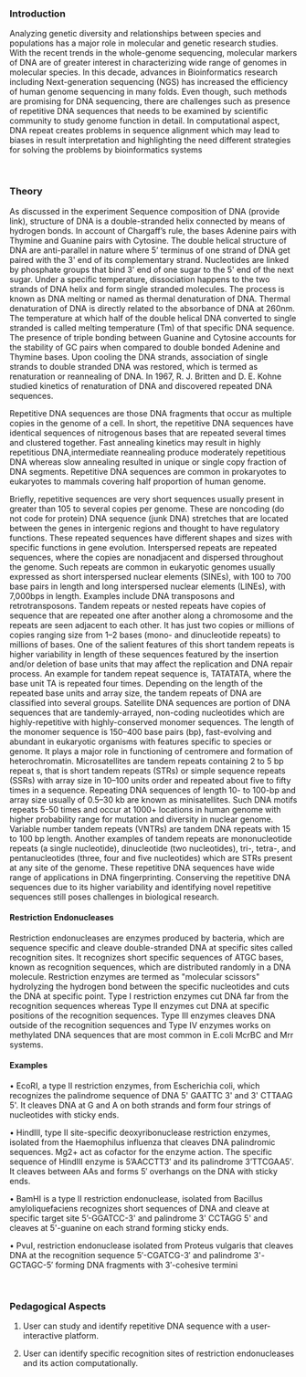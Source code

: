 ### Introduction


Analyzing genetic diversity and relationships between species and populations has a major role in molecular and genetic research studies. With the recent trends in the whole-genome sequencing, molecular markers of DNA are of greater interest in characterizing wide range of genomes in molecular species.  In this decade, advances in Bioinformatics research including Next-generation sequencing (NGS) has increased the efficiency of human genome sequencing in many folds. Even though, such methods are promising for DNA sequencing, there are challenges such as presence of repetitive DNA sequences that needs to be examined by scientific community to study genome function in detail. In computational aspect, DNA repeat creates problems in sequence alignment which may lead to biases in result interpretation and highlighting the need different strategies for solving the problems by bioinformatics systems  

&nbsp;

### Theory

As discussed in the experiment Sequence composition of DNA (provide link), structure of DNA is a double-stranded helix connected by means of hydrogen bonds. In account of Chargaff’s rule, the bases Adenine pairs with Thymine and Guanine pairs with Cytosine. The double helical structure of DNA are anti-parallel in nature where 5’ terminus of one strand of DNA get paired with the 3' end of its complementary strand. Nucleotides are linked by phosphate groups that bind 3' end of one sugar to the 5' end of the next sugar. Under a specific temperature, dissociation happens to the two strands of DNA helix and form single stranded molecules. The process is known as DNA melting or named as thermal denaturation of DNA. Thermal denaturation of DNA is directly related to the absorbance of DNA at 260nm. The temperature at which half of the double helical DNA converted to single stranded is called melting temperature (Tm) of that specific DNA sequence. The presence of triple bonding between Guanine and Cytosine accounts for the stability of GC pairs when compared to double bonded Adenine and Thymine bases. Upon cooling the DNA strands, association of single strands to double stranded DNA was restored, which is termed as renaturation or reannealing of DNA.  In 1967, R. J. Britten and D. E. Kohne studied kinetics of renaturation of DNA and discovered repeated DNA sequences.


Repetitive DNA sequences are those DNA fragments that occur as multiple copies in the genome of a cell. In short, the repetitive DNA sequences have identical sequences of nitrogenous bases that are repeated several times and clustered together. Fast annealing kinetics may result in highly repetitious DNA,intermediate reannealing produce moderately repetitious DNA whereas slow annealing resulted in unique or single copy fraction of DNA segments. Repetitive DNA sequences are common in prokaryotes to eukaryotes to mammals covering half proportion of human genome. 

Briefly, repetitive sequences are very short sequences usually present in greater than 105 to several copies per genome. These are noncoding (do not code for protein) DNA sequence (junk DNA) stretches that are located between the genes in intergenic regions and thought to have regulatory functions. These repeated sequences have different shapes and sizes with specific functions in gene evolution. Interspersed repeats are repeated sequences, where the copies are nonadjacent and dispersed throughout the genome. Such repeats are common in eukaryotic genomes usually expressed as short interspersed nuclear elements (SINEs), with 100 to 700 base pairs in length and long interspersed nuclear elements (LINEs), with 7,000bps in length.  Examples include DNA transposons and retrotransposons. Tandem repeats or nested repeats have copies of sequence that are repeated one after another along a chromosome and the repeats are seen adjacent to each other. It has just two copies or millions of copies ranging size from 1–2 bases (mono- and dinucleotide repeats) to millions of bases. One of the salient features of this short tandem repeats is higher variability in length of these sequences featured by the insertion and/or deletion of base units that may affect the replication and DNA repair process. An example for tandem repeat sequence is, TATATATA, where the base unit TA is repeated four times. Depending on the length of the repeated base units and array size, the tandem repeats of DNA are classified into several groups. Satellite DNA sequences are portion of DNA sequences that are tandemly-arrayed, non-coding nucleotides which are highly-repetitive with highly-conserved monomer sequences. The length of the monomer sequence is 150–400 base pairs (bp), fast-evolving and abundant in eukaryotic organisms with features specific to species or genome. It plays a major role in functioning of centromere and formation of heterochromatin. Microsatellites are tandem repeats containing 2 to 5 bp repeat s, that is short tandem repeats (STRs) or simple sequence repeats (SSRs) with array size in 10–100 units order and repeated about five to fifty times in a sequence. Repeating DNA sequences of length 10- to 100-bp and array size usually of 0.5–30 kb are known as minisatellites. Such DNA motifs repeats 5-50 times and occur at 1000+ locations in human genome with higher probability range for mutation and diversity in nuclear genome. Variable number tandem repeats (VNTRs) are tandem DNA repeats with 15 to 100 bp length. Another examples of tandem repeats are mononucleotide repeats (a single nucleotide), dinucleotide (two nucleotides), tri-, tetra-, and pentanucleotides (three, four and five nucleotides) which are STRs present at any site of the genome. These repetitive DNA sequences have wide range of applications in DNA fingerprinting. Conserving the repetitive DNA sequences due to its higher variability and identifying novel repetitive sequences still poses challenges in biological research.
&nbsp;

#### Restriction Endonucleases

Restriction endonucleases are enzymes produced by bacteria, which are sequence specific and cleave double-stranded DNA at specific sites called recognition sites. It recognizes short specific sequences of ATGC bases, known as recognition sequences, which are distributed randomly in a DNA molecule. Restriction enzymes are termed as "molecular scissors" hydrolyzing the hydrogen bond between the specific nucleotides and cuts the DNA at specific point. Type I restriction enzymes cut DNA far from the recognition sequences whereas Type II enzymes cut DNA at specific positions of the recognition sequences. Type III enzymes cleaves DNA outside of the recognition sequences and Type IV enzymes works on methylated DNA sequences that are most common in E.coli McrBC and Mrr systems. 



#### Examples

•	EcoRI, a type II restriction enzymes, from Escherichia coli, which recognizes the palindrome sequence of DNA  5' GAATTC 3' and 3' CTTAAG  5'. It cleaves DNA at G and A on both strands and form four strings of nucleotides with sticky ends.

•	HindIII, type II site-specific deoxyribonuclease restriction enzymes, isolated from the Haemophilus influenza that cleaves DNA palindromic sequences.  Mg2+ act as cofactor for the enzyme action. The specific sequence of HindIII enzyme is 5’AACCTT3′ and its palindrome 3’TTCGAA5′. It cleaves between AAs and forms 5′ overhangs on the DNA with sticky ends.

•	BamHI is a type II restriction endonuclease, isolated from Bacillus amyloliquefaciens recognizes short sequences of DNA and cleave at specific target site 5’-GGATCC-3' and palindrome 3' CCTAGG 5' and cleaves at 5'-guanine on each strand forming sticky ends.

•	PvuI, restriction endonuclease isolated from Proteus vulgaris that cleaves DNA at the recognition sequence 5′-CGATCG-3′ and palindrome 3'-GCTAGC-5′ forming DNA fragments with 3′-cohesive termini

&nbsp;

### Pedagogical Aspects

1.	User can study and identify repetitive DNA sequence with a user-interactive platform.

2.	User can identify specific recognition sites of restriction endonucleases and its action computationally.
